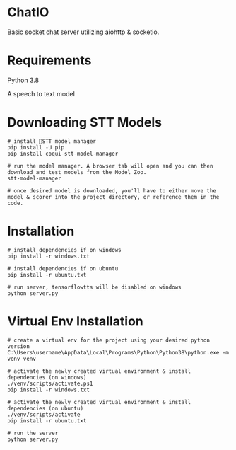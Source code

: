 # ChatIO
Basic socket chat server utilizing aiohttp &amp; socketio.

# Requirements
Python 3.8

A speech to text model

# Downloading STT Models
```
# install 🐸STT model manager
pip install -U pip
pip install coqui-stt-model-manager

# run the model manager. A browser tab will open and you can then download and test models from the Model Zoo.
stt-model-manager

# once desired model is downloaded, you'll have to either move the model & scorer into the project directory, or reference them in the code.
```

# Installation
```
# install dependencies if on windows
pip install -r windows.txt

# install dependencies if on ubuntu
pip install -r ubuntu.txt

# run server, tensorflowtts will be disabled on windows
python server.py
```

# Virtual Env Installation
```
# create a virtual env for the project using your desired python version
C:\Users\username\AppData\Local\Programs\Python\Python38\python.exe -m venv venv

# activate the newly created virtual environment & install dependencies (on windows)
./venv/scripts/activate.ps1
pip install -r windows.txt

# activate the newly created virtual environment & install dependencies (on ubuntu)
./venv/scripts/activate
pip install -r ubuntu.txt

# run the server
python server.py
```
